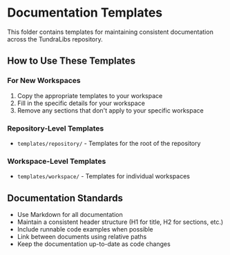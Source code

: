 # Documentation Templates

This folder contains templates for maintaining consistent documentation across the TundraLibs repository.

## How to Use These Templates

### For New Workspaces

1. Copy the appropriate templates to your workspace
2. Fill in the specific details for your workspace
3. Remove any sections that don't apply to your specific workspace

### Repository-Level Templates

- `templates/repository/` - Templates for the root of the repository

### Workspace-Level Templates

- `templates/workspace/` - Templates for individual workspaces

## Documentation Standards

- Use Markdown for all documentation
- Maintain a consistent header structure (H1 for title, H2 for sections, etc.)
- Include runnable code examples when possible
- Link between documents using relative paths
- Keep the documentation up-to-date as code changes
